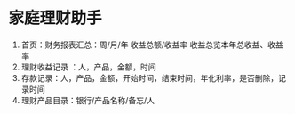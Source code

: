 # 家庭理财助手

1. 首页：财务报表汇总：周/月/年 收益总额/收益率 收益总览本年总收益、收益率
2. 理财收益记录 ：人，产品，金额，时间
3. 存款记录：人，产品，金额，开始时间，结束时间，年化利率，是否删除，记录时间
4. 理财产品目录：银行/产品名称/备忘/人